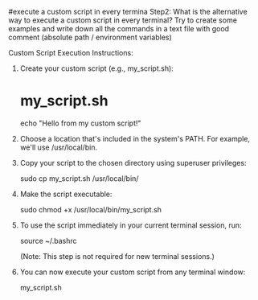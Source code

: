 
#execute a custom script in every termina
Step2:
What is the alternative way to execute a custom script in every terminal? Try to create some examples and write down all the commands in a text file with good comment (absolute path / environment variables)

Custom Script Execution Instructions:

1. Create your custom script (e.g., my_script.sh):

   # my_script.sh
   echo "Hello from my custom script!"

2. Choose a location that's included in the system's PATH. For example, we'll use /usr/local/bin.

3. Copy your script to the chosen directory using superuser privileges:

   sudo cp my_script.sh /usr/local/bin/

4. Make the script executable:

   sudo chmod +x /usr/local/bin/my_script.sh

5. To use the script immediately in your current terminal session, run:

   source ~/.bashrc

   (Note: This step is not required for new terminal sessions.)

6. You can now execute your custom script from any terminal window:

   my_script.sh
